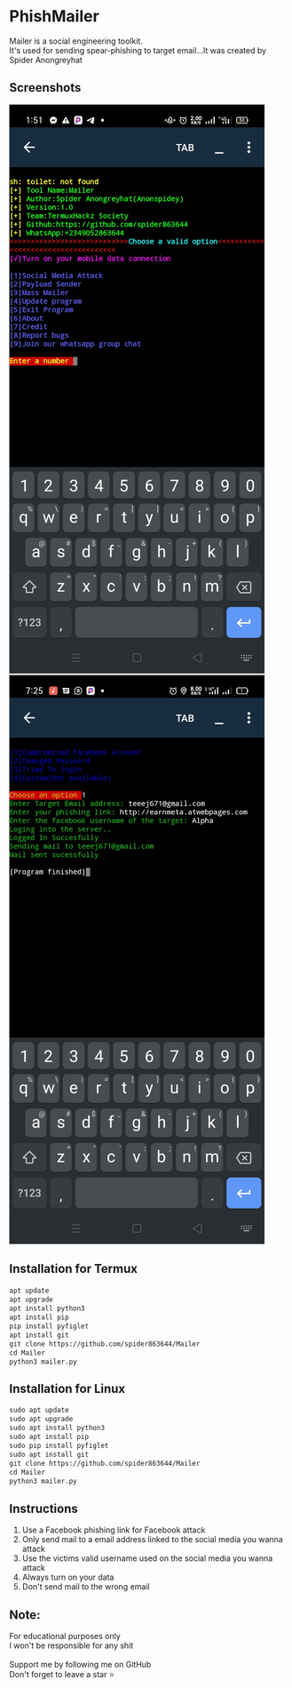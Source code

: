 # PhishMailer
Mailer is a social engineering toolkit.<br>It's used for sending spear-phishing to target email...It was created by Spider Anongreyhat


## Screenshots
<img src="mailer.jpg">
<img src="mailer2.jpg">

## Installation for Termux

```
apt update
apt upgrade
apt install python3
apt install pip
pip install pyfiglet
apt install git
git clone https://github.com/spider863644/Mailer
cd Mailer
python3 mailer.py

```
## Installation for Linux

```
sudo apt update
sudo apt upgrade
sudo apt install python3
sudo apt install pip
sudo pip install pyfiglet
sudo apt install git
git clone https://github.com/spider863644/Mailer
cd Mailer
python3 mailer.py

```

## Instructions
1. Use a Facebook phishing link for Facebook attack
2. Only send mail to a email address linked to the social media you wanna attack
3. Use the victims valid username used on the social media you wanna attack
4. Always turn on your data 
5. Don't send mail to the wrong email


## Note:
For educational purposes only<br>
I won't be responsible for any shit<br>
<br>
Support me by following me on GitHub<br>
Don't forget to leave a star ⭐

